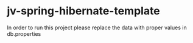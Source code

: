 # jv-spring-hibernate-template

In order to run this project please replace the data with proper values in db.properties